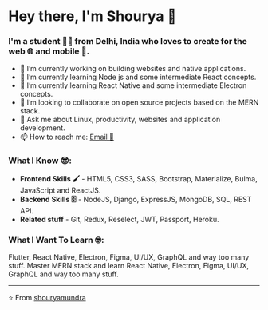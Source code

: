 # Hey there, I'm Shourya 👋

### I'm a student 👨‍💻 from Delhi, India who loves to create for the **web 🌐 and mobile** 📱.

- 🔭 I’m currently working on building websites and native applications.
- 🌱 I’m currently learning Node js and some intermediate React concepts. 
- 🌱 I’m currently learning React Native and some intermediate Electron concepts. 
- 👯 I’m looking to collaborate on open source projects based on the MERN stack.
- 💬 Ask me about Linux, productivity, websites and application development.
- 📫 How to reach me: [Email 📧](mailto:shouryamundra@gmail.com) 

### What I Know 😎:
- **Frontend Skills 🖌️** - HTML5, CSS3, SASS, Bootstrap, Materialize, Bulma, JavaScript and ReactJS.
- **Backend Skills 🗄️** - NodeJS, Django, ExpressJS, MongoDB, SQL, REST API.
- **Related stuff** - Git, Redux, Reselect, JWT, Passport, Heroku.

### What I Want To Learn 🤓:
Flutter, React Native, Electron, Figma, UI/UX, GraphQL and way too many stuff.
 Master MERN stack and learn React Native, Electron, Figma, UI/UX, GraphQL and way too many stuff.

---
⭐️ From [shouryamundra](https://github.com/shouryamundra)
